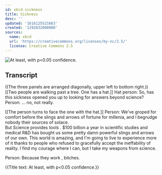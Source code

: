 ```yaml
---
id: xkcd.sickness
title: Sickness
desc: ''
updated: '1616125521663'
created: '1292832000000'
sources:
  name: xkcd
  url: 'https://creativecommons.org/licenses/by-nc/2.5/'
  license: Creative Commons 2.5
---
```

![At least, with p<0.05 confidence.](https://imgs.xkcd.com/comics/sickness.png)

## Transcript
((The three panels are arranged diagonally, upper left to bottom right.))
[[Two people are walking past a tree.  One has a hat.]]
Hat person: So, has this sickness opened you up to looking for answers beyond science?
Person: ... no, not really.

[[The person turns to face the one with the hat.]]
Person: We've groped for comfort before the slings and arrows of fortune for millenia, and I begrudge nobody their sources of solace.  
But Science provides 
tools
.
$100 billion a year in scientific studies and medical R&D has bought us some pretty damn powerful slings and arrows of our own.
This world is amazing, and I'm going to live to experience more of it thanks to people who refused to gracefully accept the ineffability of reality.
I find my courage where I can, but I take my weapons from science.

Person: Because they 
work
, bitches.

{{Title text: At least, with p<0.05 confidence.}}
